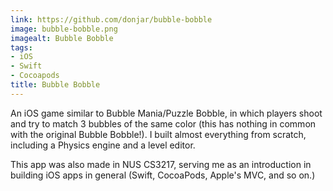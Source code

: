 ```yaml
---
link: https://github.com/donjar/bubble-bobble
image: bubble-bobble.png
imagealt: Bubble Bobble
tags:
- iOS
- Swift
- Cocoapods
title: Bubble Bobble
---
```

An iOS game similar to Bubble Mania/Puzzle Bobble, in which players shoot and try to match 3 bubbles of the same color (this has nothing in common with the original Bubble Bobble!). I built almost everything from scratch, including a Physics engine and a level editor.

This app was also made in NUS CS3217, serving me as an introduction in building iOS apps in general (Swift, CocoaPods, Apple's MVC, and so on.)
